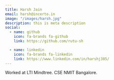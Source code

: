 ```yaml
---
title: Harsh Jain
email: harsh@incerto.in
image: "/images/harsh.jpg"
description: this is meta description
social:
  - name: github
    icon: fa-brands fa-github
    link: https://github.com/rutu-sh

  - name: linkedin
    icon: fa-brands fa-linkedin
    link: https://www.linkedin.com/in/harshj385/
---
```


Worked at LTI Mindtree. 
CSE NMIT Bangalore.